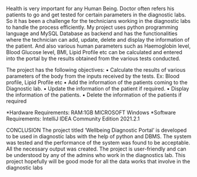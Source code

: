 Health is very important for any Human Being. Doctor often refers his patients to go and get tested for certain parameters in the diagnostic labs. So it has been a challenge for the technicians working in the diagnostic labs to handle the process efficiently. My project uses python programming language and MySQL Database as backend and has the functionalities where the technician can add, update, delete and display the information of the patient. And also various human parameters such as Haemoglobin level, Blood Glucose level, BMI, Lipid Profile etc can be calculated and entered into the portal by the results obtained from the various tests
conducted.

The project has the following objectives:
▪ Calculate the results of various parameters of the body from the inputs received by the tests. Ex: Blood profile, Lipid Profile etc
▪ Add the information of the patients coming to the Diagnostic lab.
▪ Update the information of the patient if required.
▪ Display the information of the patients.
▪ Delete the information of the patients if required


*Hardware Requirements:
 RAM:1GB
 MICROSOFT Windows
 *Software Requirements:
 IntelliJ IDEA Community Edition 2021.2.1

CONCLUSION
The project titled ‘Wellbeing Diagnostic Portal’ is developed to be used in diagnostic 
labs with the help of python and DBMS. The system was tested and the performance 
of the system was found to be acceptable. All the necessary output was created. The 
project is user-friendly and can be understood by any of the admins who work in the 
diagnostics lab. This project hopefully will be good mode for all the data works that 
involve in the diagnostic labs
